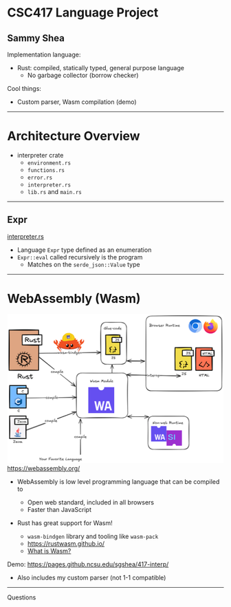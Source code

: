 # CSC417 Language Project
## Sammy Shea

Implementation language:
- Rust: compiled, statically typed, general purpose language
    - No garbage collector (borrow checker)

Cool things:
- Custom parser, Wasm compilation (demo)

---

# Architecture Overview
- interpreter crate
	- `environment.rs`
	- `functions.rs`
	- `error.rs`
	- `interpreter.rs`
	- `lib.rs` and `main.rs`

---
## Expr
[interpreter.rs](interpreter/src/interpreter.rs)

- Language `Expr` type defined as an enumeration
- `Expr::eval` called recursively is the program
    - Matches on the `serde_json::Value` type

---

# WebAssembly (Wasm)

![](wasm-diagram.png)
https://webassembly.org/

- WebAssembly is low level programming language that can be compiled to
	- Open web standard, included in all browsers
	- Faster than JavaScript

- Rust has great support for Wasm!
	- `wasm-bindgen` library and tooling like `wasm-pack`
    - https://rustwasm.github.io/
    - [What is Wasm?](https://rustwasm.github.io/docs/book/what-is-webassembly.html)

Demo: https://pages.github.ncsu.edu/sgshea/417-interp/
- Also includes my custom parser (not 1-1 compatible)

---

Questions